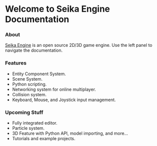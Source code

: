 # Welcome to Seika Engine Documentation

### About

[Seika Engine](https://github.com/Chukobyte/seika-engine) is an open source 2D/3D game engine.  Use the left panel to navigate the documentation.

### Features

* Entity Component System.
* Scene System.
* Python scripting.
* Networking system for online multiplayer.
* Collision system.
* Keyboard, Mouse, and Joystick input management.

### Upcoming Stuff

* Fully integrated editor.
* Particle system.
* 3D Feature with Python API, model importing, and more...
* Tutorials and example projects.
